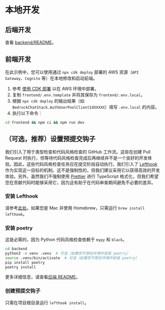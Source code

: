 # 本地开发

## 后端开发

查看 [backend/README](../backend/README_zh-CN.md)。

## 前端开发

在此示例中，您可以使用通过 `npx cdk deploy` 部署的 AWS 资源（`API Gateway`、`Cognito` 等）在本地修改和启动前端。

1. 参考 [使用 CDK 部署](../README.md#deploy-using-cdk) 以在 AWS 环境中部署。
2. 复制 `frontend/.env.template` 并将其保存为 `frontend/.env.local`。
3. 根据 `npx cdk deploy` 的输出结果（如 `BedrockChatStack.AuthUserPoolClientIdXXXXX`）填写 `.env.local` 的内容。
4. 执行以下命令：

```zsh
cd frontend && npm ci && npm run dev
```

## （可选，推荐）设置预提交钩子

我们引入了用于类型检查和代码风格检查的 GitHub 工作流。这些在创建 Pull Request 时执行，但等待代码风格检查完成后再继续并不是一个良好的开发体验。因此，这些代码风格检查任务应在提交阶段自动执行。我们引入了 [Lefthook](https://github.com/evilmartians/lefthook?tab=readme-ov-file#install) 作为实现这一目标的机制。这不是强制性的，但我们建议采用它以获得高效的开发体验。另外，虽然我们不强制使用 [Prettier](https://prettier.io/) 进行 TypeScript 格式化，但我们希望您在贡献代码时能够采用它，因为这有助于在代码审查期间避免不必要的差异。

### 安装 Lefthook

请参考[此处](https://github.com/evilmartians/lefthook#install)。如果您是 Mac 并使用 Homebrew，只需运行 `brew install lefthook`。

### 安装 poetry

这是必需的，因为 Python 代码风格检查依赖于 `mypy` 和 `black`。

```sh
cd backend
python3 -m venv .venv  # 可选（如果您不想在环境中安装 poetry）
source .venv/bin/activate  # 可选（如果您不想在环境中安装 poetry）
pip install poetry
poetry install
```

更多详细信息，请查看[后端 README](../backend/README_zh-CN.md)。

### 创建预提交钩子

只需在项目根目录运行 `lefthook install`。